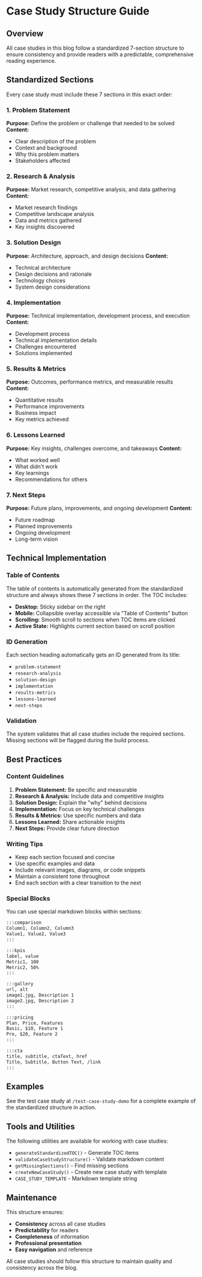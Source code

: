 # Case Study Structure Guide

## Overview

All case studies in this blog follow a standardized 7-section structure to ensure consistency and provide readers with a predictable, comprehensive reading experience.

## Standardized Sections

Every case study must include these 7 sections in this exact order:

### 1. Problem Statement

**Purpose:** Define the problem or challenge that needed to be solved
**Content:**

- Clear description of the problem
- Context and background
- Why this problem matters
- Stakeholders affected

### 2. Research & Analysis

**Purpose:** Market research, competitive analysis, and data gathering
**Content:**

- Market research findings
- Competitive landscape analysis
- Data and metrics gathered
- Key insights discovered

### 3. Solution Design

**Purpose:** Architecture, approach, and design decisions
**Content:**

- Technical architecture
- Design decisions and rationale
- Technology choices
- System design considerations

### 4. Implementation

**Purpose:** Technical implementation, development process, and execution
**Content:**

- Development process
- Technical implementation details
- Challenges encountered
- Solutions implemented

### 5. Results & Metrics

**Purpose:** Outcomes, performance metrics, and measurable results
**Content:**

- Quantitative results
- Performance improvements
- Business impact
- Key metrics achieved

### 6. Lessons Learned

**Purpose:** Key insights, challenges overcome, and takeaways
**Content:**

- What worked well
- What didn't work
- Key learnings
- Recommendations for others

### 7. Next Steps

**Purpose:** Future plans, improvements, and ongoing development
**Content:**

- Future roadmap
- Planned improvements
- Ongoing development
- Long-term vision

## Technical Implementation

### Table of Contents

The table of contents is automatically generated from the standardized structure and always shows these 7 sections in order. The TOC includes:

- **Desktop:** Sticky sidebar on the right
- **Mobile:** Collapsible overlay accessible via "Table of Contents" button
- **Scrolling:** Smooth scroll to sections when TOC items are clicked
- **Active State:** Highlights current section based on scroll position

### ID Generation

Each section heading automatically gets an ID generated from its title:

- `problem-statement`
- `research-analysis`
- `solution-design`
- `implementation`
- `results-metrics`
- `lessons-learned`
- `next-steps`

### Validation

The system validates that all case studies include the required sections. Missing sections will be flagged during the build process.

## Best Practices

### Content Guidelines

1. **Problem Statement:** Be specific and measurable
2. **Research & Analysis:** Include data and competitive insights
3. **Solution Design:** Explain the "why" behind decisions
4. **Implementation:** Focus on key technical challenges
5. **Results & Metrics:** Use specific numbers and data
6. **Lessons Learned:** Share actionable insights
7. **Next Steps:** Provide clear future direction

### Writing Tips

- Keep each section focused and concise
- Use specific examples and data
- Include relevant images, diagrams, or code snippets
- Maintain a consistent tone throughout
- End each section with a clear transition to the next

### Special Blocks

You can use special markdown blocks within sections:

```markdown
:::comparison
Column1, Column2, Column3
Value1, Value2, Value3
:::

:::kpis
label, value
Metric1, 100
Metric2, 50%
:::

:::gallery
url, alt
image1.jpg, Description 1
image2.jpg, Description 2
:::

:::pricing
Plan, Price, Features
Basic, $10, Feature 1
Pro, $20, Feature 2
:::

:::cta
title, subtitle, ctaText, href
Title, Subtitle, Button Text, /link
:::
```

## Examples

See the test case study at `/test-case-study-demo` for a complete example of the standardized structure in action.

## Tools and Utilities

The following utilities are available for working with case studies:

- `generateStandardizedTOC()` - Generate TOC items
- `validateCaseStudyStructure()` - Validate markdown content
- `getMissingSections()` - Find missing sections
- `createNewCaseStudy()` - Create new case study with template
- `CASE_STUDY_TEMPLATE` - Markdown template string

## Maintenance

This structure ensures:

- **Consistency** across all case studies
- **Predictability** for readers
- **Completeness** of information
- **Professional presentation**
- **Easy navigation** and reference

All case studies should follow this structure to maintain quality and consistency across the blog.
